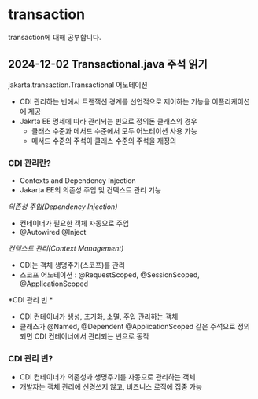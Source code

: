 # transaction
transaction에 대해 공부합니다.


## 2024-12-02 Transactional.java 주석 읽기

jakarta.transaction.Transactional 어노테이션
- CDI 관리하는 빈에서 트랜잭션 경계를 선언적으로 제어하는 기능을 어플리케이션에 제공
- Jakrta EE 명세에 따라 관리되는 빈으로 정의돈 클래스의 경우
  - 클래스 수준과 메서드 수준에서 모두 어노테이션 사용 가능
  - 메서드 수준의 주석이 클래스 수준의 주석을 재정의

### CDI 관리란?
- Contexts and Dependency Injection
- Jakarta EE의 의존성 주입 및 컨텍스트 관리 기능

*의존성 주입(Dependency Injection)*
- 컨테이너가 필요한 객체 자동으로 주입
- @Autowired @Inject

*컨텍스트 관리(Context Management)*
- CDI는 객체 생명주기(스코프)를 관리
- 스코프 어노테이션 : @RequestScoped, @SessionScoped, @ApplicationScoped

*CDI 관리 빈 *
- CDI 컨테이너가 생성, 초기화, 소멸, 주입 관리하는 객체 
- 클래스가 @Named, @Dependent @ApplicationScoped 같은 주석으로 정의되면 CDI 컨테이너에서 관리되는 빈으로 동작


### CDI 관리 빈?
- CDI 컨테이너가 의존성과 생명주기를 자동으로 관리하는 객체
- 개발자는 객체 관리에 신경쓰지 않고, 비즈니스 로직에 집중 가능

